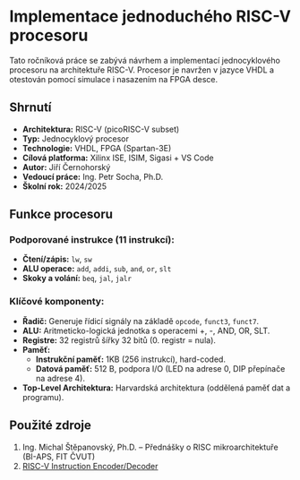 # Implementace jednoduchého RISC-V procesoru

Tato ročníková práce se zabývá návrhem a implementací jednocyklového procesoru na architektuře RISC-V. Procesor je navržen v jazyce VHDL a otestován pomocí simulace i nasazením na FPGA desce.

## Shrnutí

- **Architektura:** RISC-V (picoRISC-V subset)
- **Typ:** Jednocyklový procesor
- **Technologie:** VHDL, FPGA (Spartan-3E)
- **Cílová platforma:** Xilinx ISE, ISIM, Sigasi + VS Code
- **Autor:** Jiří Černohorský
- **Vedoucí práce:** Ing. Petr Socha, Ph.D.
- **Školní rok:** 2024/2025

## Funkce procesoru

### Podporované instrukce (11 instrukcí):
- **Čtení/zápis:** `lw`, `sw`
- **ALU operace:** `add`, `addi`, `sub`, `and`, `or`, `slt`
- **Skoky a volání:** `beq`, `jal`, `jalr`

### Klíčové komponenty:
- **Řadič:** Generuje řídicí signály na základě `opcode`, `funct3`, `funct7`.
- **ALU:** Aritmeticko-logická jednotka s operacemi +, -, AND, OR, SLT.
- **Registre:** 32 registrů šířky 32 bitů (0. registr = nula).
- **Paměť:**
  - **Instrukční paměť:** 1KB (256 instrukcí), hard-coded.
  - **Datová paměť:** 512 B, podpora I/O (LED na adrese 0, DIP přepínače na adrese 4).
- **Top-Level Architektura:** Harvardská architektura (oddělená paměť dat a programu).

## Použité zdroje

1. Ing. Michal Štěpanovský, Ph.D. – Přednášky o RISC mikroarchitektuře (BI-APS, FIT ČVUT)
2. [RISC-V Instruction Encoder/Decoder](https://luplab.gitlab.io/rvcodecjs/)

